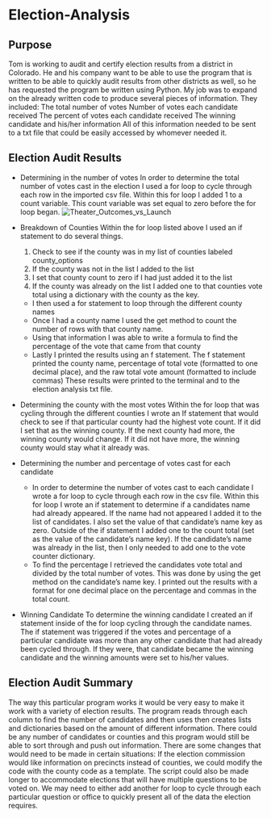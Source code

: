 # Election-Analysis

## Purpose
Tom is working to audit and certify election results from a district in Colorado.  He and his company want to be able to use the program that is written to be able to quickly audit results from other districts as well, so he has requested the program be written using Python.  My job was to expand on the already written code to produce several pieces of information.  They included:
The total number of votes
Number of votes each candidate received
The percent of votes each candidate received
The winning candidate and his/her information
All of this information needed to be sent to a txt file that could be easily accessed by whomever needed it.

## Election Audit Results
- Determining in the number of votes
In order to determine the total number of votes cast in the election I used a for loop to cycle through each row in the imported csv file.  Within this for loop I added 1 to a count variable.  This count variable was set equal to zero before the for loop began. 
![Theater_Outcomes_vs_Launch](Theater_Outcomes_vs_Launch.png)

- Breakdown of Counties
Within the for loop listed above I used an if statement to do several things. 
    1.	Check to see if the county was in my list of counties labeled county_options
    2.	If the county was not in the list I added to the list
    3.	I set that county count to zero if I had just added it to the list
    4.	If the county was already on the list I added one to that counties vote total using a dictionary with the county as the key.
    
  - I then used a for statement to loop through the different county names
  - Once I had a county name I used the get method to count the number of rows with that county name.
  - Using that information I was able to write a formula to find the percentage of the vote that came from that county
  - Lastly I printed the results using an f statement.  The f statement printed the county name, percentage of total vote (formatted to one decimal place), and the raw total vote amount (formatted to include commas) These results were printed to the terminal and to the election analysis txt file.

- Determining the county with the most votes
 Within the for loop that was cycling through the different counties I wrote an If statement that would check to see if that particular county had the highest vote count.  If it did I set that as the winning county.  If the next county had more, the winning county would change.  If it did not have more, the winning county would stay what it already was.


- Determining the number and percentage of votes cast for each candidate
  - In order to determine the number of votes cast to each candidate I wrote a for loop to cycle through each row in the csv file.  Within this for loop I wrote an if statement to determine if a candidates name had already appeared.  If the name had not appeared I added it to the list of candidates.  I also set the value of that candidate’s name key as zero.  Outside of the if statement I added one to the count total (set as the value of the candidate’s name key).  If the candidate’s name was already in the list, then I only needed to add one to the vote counter dictionary. 
  - To find the percentage I retrieved the candidates vote total and divided by the total number of votes.  This was done by using the get method on the candidate’s name key.  I printed out the results with a format for one decimal place on the percentage and commas in the total count.

- Winning Candidate
To determine the winning candidate I created an if statement inside of the for loop cycling through the candidate names.  The if statement was triggered if the votes and percentage of a particular candidate was more than any other candidate that had already been cycled through.  If they were, that candidate became the winning candidate and the winning amounts were set to his/her values.

## Election Audit Summary
The way this particular program works it would be very easy to make it work with a variety of election results.  The program reads through each column to find the number of candidates and then uses then creates lists and dictionaries based on the amount of different information.  There could be any number of candidates or counties and this program would still be able to sort through and push out information.  There are some changes that would need to be made in certain situations:
If the election commission would like information on precincts instead of counties, we could modify the code with the county code as a template.
The script could also be made longer to accommodate elections that will have multiple questions to be voted on.  We may need to either add another for loop to cycle through each particular question or office to quickly present all of the data the election requires.
